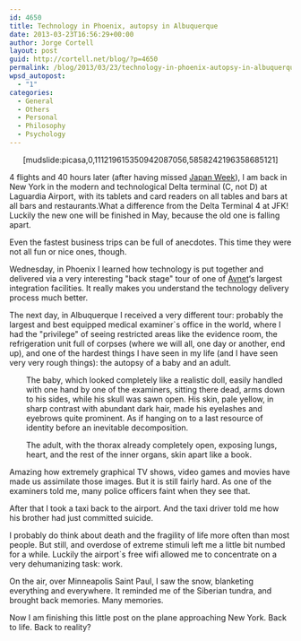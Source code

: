 ```yaml
---
id: 4650
title: Technology in Phoenix, autopsy in Albuquerque
date: 2013-03-23T16:56:29+00:00
author: Jorge Cortell
layout: post
guid: http://cortell.net/blog/?p=4650
permalink: /blog/2013/03/23/technology-in-phoenix-autopsy-in-albuquerque/
wpsd_autopost:
  - "1"
categories:
  - General
  - Others
  - Personal
  - Philosophy
  - Psychology
---
```

<p style="text-align: center">
  [mudslide:picasa,0,111219615350942087056,5858242196358685121]
</p>

4 flights and 40 hours later (after having missed <a title="http://www.grandcentralterminal.com/event/japan-week/2145410449" href="http://www.grandcentralterminal.com/event/japan-week/2145410449" target="_blank">Japan Week</a>), I am back in New York in the modern and technological Delta terminal (C, not D) at Laguardia Airport, with its tablets and card readers on all tables and bars at all bars and restaurants.What a difference from the Delta Terminal 4 at JFK! Luckily the new one will be finished in May, because the old one is falling apart.

Even the fastest business trips can be full of anecdotes. This time they were not all fun or nice ones, though.

Wednesday, in Phoenix I learned how technology is put together and delivered via a very interesting "back stage" tour of one of <a title="http://www.avnet.com" href="http://www.avnet.com" target="_blank">Avnet</a>‘s largest integration facilities. It really makes you understand the technology delivery process much better.

The next day, in Albuquerque I received a very different tour: probably the largest and best equipped medical examiner`s office in the world, where I had the "privilege" of seeing restricted areas like the evidence room, the refrigeration unit full of corpses (where we will all, one day or another, end up), and one of the hardest things I have seen in my life (and I have seen very very rough things): the autopsy of a baby and an adult.

<p style="padding-left: 30px">
  The baby, which looked completely like a realistic doll, easily handled with one hand by one of the examiners, sitting there dead, arms down to his sides, while his skull was sawn open. His skin, pale yellow, in sharp contrast with abundant dark hair, made his eyelashes and eyebrows quite prominent. As if hanging on to a last resource of identity before an inevitable decomposition.
</p>

<p style="padding-left: 30px">
  The adult, with the thorax already completely open, exposing lungs, heart, and the rest of the inner organs, skin apart like a book.
</p>

Amazing how extremely graphical TV shows, video games and movies have made us assimilate those images. But it is still fairly hard. As one of the examiners told me, many police officers faint when they see that.

After that I took a taxi back to the airport. And the taxi driver told me how his brother had just committed suicide.

I probably do think about death and the fragility of life more often than most people. But still, and overdose of extreme stimuli left me a little bit numbed for a while. Luckily the airport`s free wifi allowed me to concentrate on a very dehumanizing task: work.

On the air, over Minneapolis Saint Paul, I saw the snow, blanketing everything and everywhere. It reminded me of the Siberian tundra, and brought back memories. Many memories.

Now I am finishing this little post on the plane approaching New York. Back to life. Back to reality?